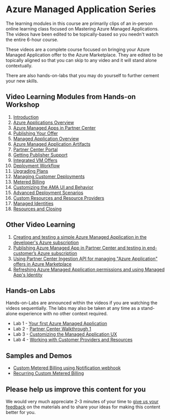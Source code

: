 # Azure Managed Application Series

The learning modules in this course are primarily clips of an in-person online learning class focused on Mastering Azure Managed Applications. The videos have been edited to be topically-based so you needn't watch the entire 6-hour course.

These videos are a complete course focused on bringing your Azure Managed Application offer to the Azure Marketplace. They are edited to be topically aligned so that you can skip to any video and it will stand alone contextually.

There are also hands-on-labs that you may do yourself to further cement your new skills.

## Video Learning Modules from Hands-on Workshop

1. [Introduction](https://www.youtube.com/watch?v=WxQ0tkd8dYU&list=PLmsFUfdnGr3xpz1Q1ExBxj2Dk_dWqzGB6&index=1)
1. [Azure Applications Overview](https://www.youtube.com/watch?v=P6Z8rdNkgKs&list=PLmsFUfdnGr3xpz1Q1ExBxj2Dk_dWqzGB6&index=2)
1. [Azure Managed Apps in Partner Center](https://www.youtube.com/watch?v=CFSjWeV4Vw0&list=PLmsFUfdnGr3xpz1Q1ExBxj2Dk_dWqzGB6&index=4)
1. [Publishing Your Offer](https://www.youtube.com/watch?v=OeW1Xl__SS8&list=PLmsFUfdnGr3xpz1Q1ExBxj2Dk_dWqzGB6&index=4)
1. [Managed Application Overview](https://www.youtube.com/watch?v=XGdVvDP_kKo&list=PLmsFUfdnGr3xpz1Q1ExBxj2Dk_dWqzGB6&index=6)
1. [Azure Managed Application Artifacts](https://www.youtube.com/watch?v=XGdVvDP_kKo&list=PLmsFUfdnGr3xpz1Q1ExBxj2Dk_dWqzGB6&index=5)
1. [Partner Center Portal](https://www.youtube.com/watch?v=f_2Z9TXs-4g&list=PLmsFUfdnGr3xpz1Q1ExBxj2Dk_dWqzGB6&index=7)
1. [Getting Publisher Support](https://www.youtube.com/watch?v=FQAE6k1y3Uw&list=PLmsFUfdnGr3xpz1Q1ExBxj2Dk_dWqzGB6&index=8)
1. [Integrated VM Offers](https://www.youtube.com/watch?v=GFQa31OcFfw&list=PLmsFUfdnGr3xpz1Q1ExBxj2Dk_dWqzGB6&index=9)
1. [Deployment Workflow](https://www.youtube.com/watch?v=SYHAO64NF5g&list=PLmsFUfdnGr3xpz1Q1ExBxj2Dk_dWqzGB6&index=10)
1. [Upgrading Plans](https://www.youtube.com/watch?v=st8Qoy3eOzw&list=PLmsFUfdnGr3xpz1Q1ExBxj2Dk_dWqzGB6&index=11)
1. [Managing Customer Deployments](https://www.youtube.com/watch?v=CnxOhQLjnEI&list=PLmsFUfdnGr3xpz1Q1ExBxj2Dk_dWqzGB6&index=12)
1. [Metered Billing](https://www.youtube.com/watch?v=ZXobdarXOMM&list=PLmsFUfdnGr3xpz1Q1ExBxj2Dk_dWqzGB6&index=13)
1. [Customizing the AMA UI and Behavior](https://www.youtube.com/watch?v=tSMLKRoXj2U&list=PLmsFUfdnGr3xpz1Q1ExBxj2Dk_dWqzGB6&index=14)
1. [Advanced Deployment Scenarios](https://www.youtube.com/watch?v=iGEQ-cvgK-8&list=PLmsFUfdnGr3xpz1Q1ExBxj2Dk_dWqzGB6&index=15)
1. [Custom Resources and Resource Providers](https://www.youtube.com/watch?v=v-tmK-gYvww&list=PLmsFUfdnGr3xpz1Q1ExBxj2Dk_dWqzGB6&index=16)
1. [Managed Identities](https://www.youtube.com/watch?v=7ZOTgD48azI&list=PLmsFUfdnGr3xpz1Q1ExBxj2Dk_dWqzGB6&index=17)
1. [Resources and Closing](https://www.youtube.com/watch?v=jKg6eBPv4PY&list=PLmsFUfdnGr3xpz1Q1ExBxj2Dk_dWqzGB6&index=18)

## Other Video Learning

1. [Creating and testing a simple Azure Managed Application in the developer's Azure subscription](https://youtu.be/eCGFmUirLGU)
1. [Publishing Azure Managed App in Partner Center and testing in end-customer’s Azure subscription](https://youtu.be/3ODHzEjomro)
1. [Using Partner Center Ingestion API for managing "Azure Application" offers in Azure Marketplace](https://youtu.be/omEjvvF9g6Y)
1. [Refreshing Azure Managed Application permissions and using Managed App's Identity](https://youtu.be/sDjY_mD3fqY)

## Hands-on Labs

Hands-on-Labs are announced within the videos if you are watching the videos sequentially. 
The labs may also be taken at any time as a stand-alone experience with no other context required.

- Lab 1 - [Your first Azure Managed Application](./labs/lab-1/lab-1.md)
- Lab 2 - [Partner Center Walkthrough 1](https://microsoft.github.io/Mastering-the-Marketplace/ama/labs/lab-2/index.html)
- Lab 3 - [Customizing the Managed Application UX](./labs/lab-3/lab-3.md)
- Lab 4 - [Working with Customer Providers and Resources](./labs/lab-4/lab-4.md)


## Samples and Demos
- [Custom Metered Billing using Notification webhook](./demo-code/managed-application-custom-billing/README.md)
- [Recurring Custom Metered Billing](./demo-code/managed-application-custom-billing-msi/README.md)
## Please help us improve this content for you

We would very much appreciate 2-3 minutes of your time to [give us your feedback](https://forms.office.com/r/Y087k7aLkL) on the materials and to share your ideas for making this content better for you.